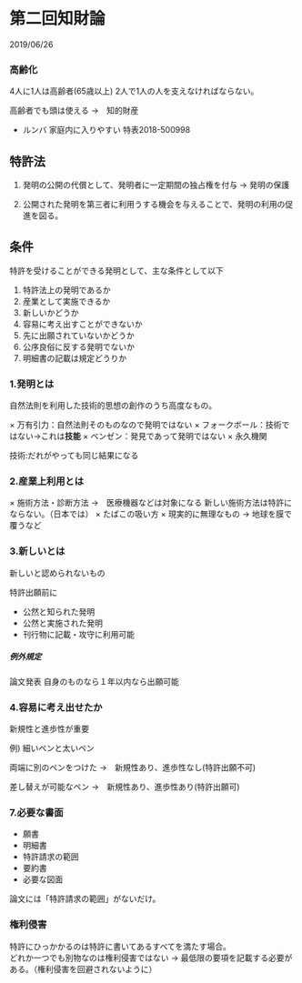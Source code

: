 # 第二回知財論
2019/06/26

### 高齢化
4人に1人は高齢者(65歳以上)
2人で1人の人を支えなければならない。

高齢者でも頭は使える
→　知的財産

- ルンバ
家庭内に入りやすい
特表2018-500998

## 特許法
1. 発明の公開の代償として、発明者に一定期間の独占権を付与
→ 発明の保護

2. 公開された発明を第三者に利用うする機会を与えることで、発明の利用の促進を図る。

## 条件
特許を受けることができる発明として、主な条件として以下

1. 特許法上の発明であるか
2. 産業として実施できるか
3. 新しいかどうか
4. 容易に考え出すことができないか
5. 先に出願されていないかどうか
6. 公序良俗に反する発明でないか
7. 明細書の記載は規定どうりか

### 1.発明とは
自然法則を利用した技術的思想の創作のうち高度なもの。

× 万有引力：自然法則そのものなので発明ではない
× フォークボール：技術ではない→これは**技能**
× ベンゼン：発見であって発明ではない
× 永久機関

技術:だれがやっても同じ結果になる

### 2.産業上利用とは

× 施術方法・診断方法 →　医療機器などは対象になる
新しい施術方法は特許にならない。（日本では）
× たばこの吸い方
× 現実的に無理なもの → 地球を膜で覆うなど

### 3.新しいとは

新しいと認められないもの

特許出願前に
- 公然と知られた発明
- 公然と実施された発明
- 刊行物に記載・攻守に利用可能

##### 例外規定
論文発表 自身のものなら１年以内なら出願可能

### 4.容易に考え出せたか
新規性と進歩性が重要

例) 細いペンと太いペン

両端に別のペンをつけた
→　新規性あり、進歩性なし(特許出願不可)

差し替えが可能なペン
→　新規性あり、進歩性あり(特許出願可)


### 7.必要な書面
- 願書
- 明細書
- 特許請求の範囲
- 要約書
- 必要な図面

論文には「特許請求の範囲」がないだけ。


### 権利侵害
特許にひっかかるのは特許に書いてあるすべてを満たす場合。  
どれか一つでも別物なのは権利侵害ではない
→ 最低限の要項を記載する必要がある。（権利侵害を回避されないように）













